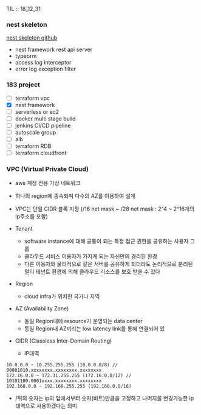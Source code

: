 TIL :: 18_12_31

### nest skeleton
[nest skeleton github](https://github.com/dev-chulbuji/nest_skeleton)

- nest framework rest api server
- typeorm
- access log interceptor
- error log exception filter


### 183 project
- [ ] terraform vpc 
- [x] nest framework
- [ ] serverless or ec2
- [ ] docker multi stage build
- [ ] jenkins CI/CD pipeline
- [ ] autoscale group
- [ ] alb
- [ ] terraform RDB
- [ ] terraform cloudfront

### VPC (Virtual Private Cloud)
- aws 계정 전용 가상 네트워크
- 하나의 region에 종속되며 다수의 AZ를 이용하여 설계
- VPC는 단일 CIDR 블록 지정 (/16 net mask ~ /28 net mask : 2^4 ~ 2^16개의 ip주소를 포함) 
- Tenant
  - software instance에 대해 공통이 되는 특정 접근 권한을 공유하는 사용자 그룹
  - 클라우드 서비스 이용자가 가지게 되는 자신만의 경리된 환경
  - 다른 이용자와 물리적으로 같은 서버를 공유하게 되더라도 논리적으로 분리된 멀티 테넌트 환경에 의해 클라우드 리소스를 보호 받을 수 있다
  
- Region
  - cloud infra가 위치한 국가나 지역
  
  
- AZ (Availability Zone)
  - 동일 Region내에 resource가 운영되는 data center
  - 동일 Region내 AZ끼리는 low latency link를 통해 연결되어 있
  
- CIDR (Classless Inter-Domain Routing)
  - IP대역
```
10.0.0.0 ~ 10.255.255.255 (10.0.0.0/8) // 00001010.xxxxxxxx.xxxxxxxx.xxxxxxxx
172.16.0.0 ~ 172.31.255.255 (172.16.0.0/12) // 10101100.0001xxxx.xxxxxxxx.xxxxxxxx
192.168.0.0 ~ 192.168.255.255 (192.168.0.0/16)
```
  - /뒤의 숫자는 ip의 앞에서부터 숫자(비트)만큼을 고정하고 나머지를 변경가능한 ip 대역으로 사용하겠다는 의미
  
  
  
